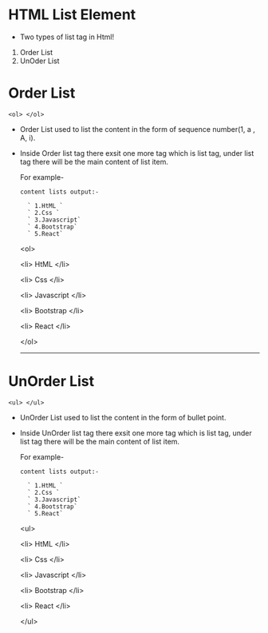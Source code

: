 # HTML List Element

* Two types of list tag in Html!

1. Order List
2. UnOder List



# Order List 
`<ol> </ol>`
 
 - Order List used to list the content in the form of sequence number(1, a , A, i).
 
 - Inside Order list tag there exsit one more tag which is list tag, 
    under list tag there will be the main content of list item.
    
    For example-
    
       content lists output:- 
       
         ` 1.HtML `
         ` 2.Css `
         ` 3.Javascript`
         ` 4.Bootstrap`
         ` 5.React`
  
     &lt;ol&gt; 
     
    &lt;li&gt;  HtML  &lt;/li&gt;
     
    &lt;li&gt;  Css  &lt;/li&gt;
    
    &lt;li&gt;  Javascript  &lt;/li&gt;
    
    &lt;li&gt;  Bootstrap &lt;/li&gt;
    
    &lt;li&gt;  React  &lt;/li&gt;
     
     &lt;/ol&gt;
     
     
     <hr>
     
     
# UnOrder List 
`<ul> </ul>`
 
 - UnOrder List used to list the content in the form of bullet point.
 
 - Inside UnOrder list tag there exsit one more tag which is list tag, 
    under list tag there will be the main content of list item.
    
    For example-
    
       content lists output:- 
       
         ` 1.HtML `
         ` 2.Css `
         ` 3.Javascript`
         ` 4.Bootstrap`
         ` 5.React`
  
     &lt;ul&gt; 
     
    &lt;li&gt;  HtML  &lt;/li&gt;
     
    &lt;li&gt;  Css  &lt;/li&gt;
    
    &lt;li&gt;  Javascript  &lt;/li&gt;
    
    &lt;li&gt;  Bootstrap &lt;/li&gt;
    
    &lt;li&gt;  React  &lt;/li&gt;
     
     &lt;/ul&gt;

